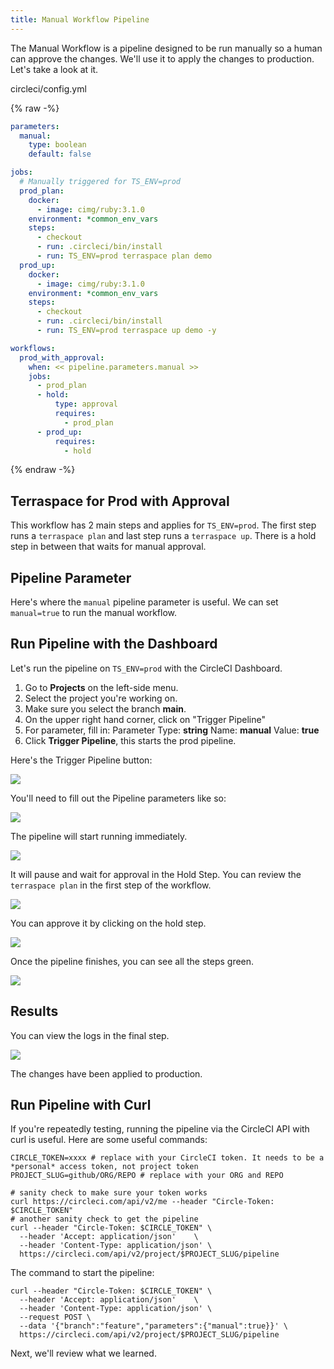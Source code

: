```yaml
---
title: Manual Workflow Pipeline
---
```


The Manual Workflow is a pipeline designed to be run manually so a human can approve the changes.  We'll use it to apply the changes to production. Let's take a look at it.

circleci/config.yml

{% raw -%}
```yaml
parameters:
  manual:
    type: boolean
    default: false

jobs:
  # Manually triggered for TS_ENV=prod
  prod_plan:
    docker:
      - image: cimg/ruby:3.1.0
    environment: *common_env_vars
    steps:
      - checkout
      - run: .circleci/bin/install
      - run: TS_ENV=prod terraspace plan demo
  prod_up:
    docker:
      - image: cimg/ruby:3.1.0
    environment: *common_env_vars
    steps:
      - checkout
      - run: .circleci/bin/install
      - run: TS_ENV=prod terraspace up demo -y

workflows:
  prod_with_approval:
    when: << pipeline.parameters.manual >>
    jobs:
      - prod_plan
      - hold:
          type: approval
          requires:
            - prod_plan
      - prod_up:
          requires:
            - hold

```
{% endraw -%}

## Terraspace for Prod with Approval

This workflow has 2 main steps and applies for `TS_ENV=prod`. The first step runs a `terraspace plan` and last step runs a `terraspace up`. There is a hold step in between that waits for manual approval.

## Pipeline Parameter

Here's where the `manual` pipeline parameter is useful. We can set `manual=true` to run the manual workflow.

## Run Pipeline with the Dashboard

Let's run the pipeline on `TS_ENV=prod` with the CircleCI Dashboard.

1. Go to **Projects** on the left-side menu.
2. Select the project you're working on.
3. Make sure you select the branch **main**.
4. On the upper right hand corner, click on "Trigger Pipeline"
5. For parameter, fill in: Parameter Type: **string** Name: **manual** Value: **true**
6. Click **Trigger Pipeline**, this starts the prod pipeline.

Here's the Trigger Pipeline button:

![](https://img.boltops.com/images/terraspace/cloud/ci/circleci/manual/trigger-pipeline-button.png)

You'll need to fill out the Pipeline parameters like so:

![](https://img.boltops.com/images/terraspace/cloud/ci/circleci/manual/triggger-pipeline-parameters.png)

The pipeline will start running immediately.

![](https://img.boltops.com/images/terraspace/cloud/ci/circleci/manual/pipeline-running.png)

It will pause and wait for approval in the Hold Step. You can review the `terraspace plan` in the first step of the workflow.

![](https://img.boltops.com/images/terraspace/cloud/ci/circleci/manual/pipeline-hold.png)

You can approve it by clicking on the hold step.

![](https://img.boltops.com/images/terraspace/cloud/ci/circleci/manual/pipeline-approve.png)

Once the pipeline finishes, you can see all the steps green.

![](https://img.boltops.com/images/terraspace/cloud/ci/circleci/manual/pipeline-finished.png)

## Results

You can view the logs in the final step.

![](https://img.boltops.com/images/terraspace/cloud/ci/circleci/manual/pipeline-logs.png)

The changes have been applied to production.

## Run Pipeline with Curl

If you're repeatedly testing, running the pipeline via the CircleCI API with curl is useful. Here are some useful commands:

    CIRCLE_TOKEN=xxxx # replace with your CircleCI token. It needs to be a *personal* access token, not project token
    PROJECT_SLUG=github/ORG/REPO # replace with your ORG and REPO

    # sanity check to make sure your token works
    curl https://circleci.com/api/v2/me --header "Circle-Token: $CIRCLE_TOKEN"
    # another sanity check to get the pipeline
    curl --header "Circle-Token: $CIRCLE_TOKEN" \
      --header 'Accept: application/json'    \
      --header 'Content-Type: application/json' \
      https://circleci.com/api/v2/project/$PROJECT_SLUG/pipeline

The command to start the pipeline:

    curl --header "Circle-Token: $CIRCLE_TOKEN" \
      --header 'Accept: application/json'    \
      --header 'Content-Type: application/json' \
      --request POST \
      --data '{"branch":"feature","parameters":{"manual":true}}' \
      https://circleci.com/api/v2/project/$PROJECT_SLUG/pipeline

Next, we'll review what we learned.
